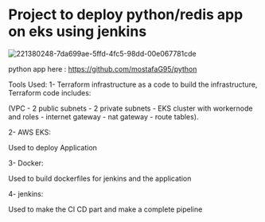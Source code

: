 # Project to deploy python/redis app on eks using jenkins

![221380248-7da699ae-5ffd-4fc5-98dd-00e067781cde](https://user-images.githubusercontent.com/116643188/227719104-36b1c5a9-e523-4cf7-8e05-394bd9f464bb.png)


python app here : https://github.com/mostafaG95/python

Tools Used:
1- Terraform infrastructure as a code to build the infrastructure, Terraform code includes:

(VPC - 2 public subnets - 2 private subnets - EKS cluster with workernode and roles - internet gateway - nat gateway - route tables).

2- AWS EKS:

Used to deploy Application

3- Docker:

Used to build dockerfiles for jenkins and the application

4- jenkins:

Used to make the CI CD part and make a complete pipeline
